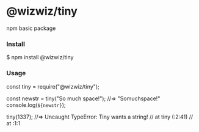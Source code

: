 # @wizwiz/tiny
npm basic package

### Install
$ npm install @wizwiz/tiny

### Usage
const tiny = require("@wizwiz/tiny");

const newstr = tiny("So much space!");
//=> "Somuchspace!"
console.log(`${newstr}`);

tiny(1337);
//=> Uncaught TypeError: Tiny wants a string!
//    at tiny (<anonymous>:2:41)
//    at <anonymous>:1:1
